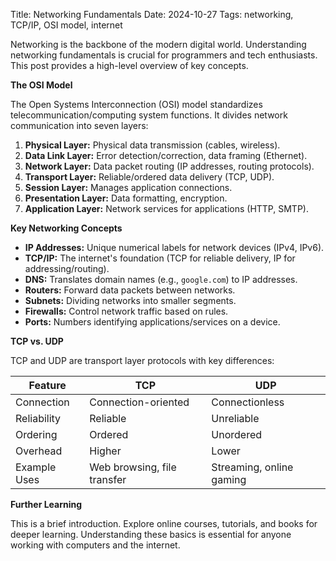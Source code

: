 Title: Networking Fundamentals
Date: 2024-10-27
Tags: networking, TCP/IP, OSI model, internet

Networking is the backbone of the modern digital world. Understanding networking fundamentals is crucial for programmers and tech enthusiasts. This post provides a high-level overview of key concepts.

**The OSI Model**

The Open Systems Interconnection (OSI) model standardizes telecommunication/computing system functions. It divides network communication into seven layers:

1. **Physical Layer:** Physical data transmission (cables, wireless).
2. **Data Link Layer:** Error detection/correction, data framing (Ethernet).
3. **Network Layer:** Data packet routing (IP addresses, routing protocols).
4. **Transport Layer:** Reliable/ordered data delivery (TCP, UDP).
5. **Session Layer:** Manages application connections.
6. **Presentation Layer:** Data formatting, encryption.
7. **Application Layer:** Network services for applications (HTTP, SMTP).

**Key Networking Concepts**

*   **IP Addresses:** Unique numerical labels for network devices (IPv4, IPv6).
*   **TCP/IP:** The internet's foundation (TCP for reliable delivery, IP for addressing/routing).
*   **DNS:** Translates domain names (e.g., `google.com`) to IP addresses.
*   **Routers:** Forward data packets between networks.
*   **Subnets:** Dividing networks into smaller segments.
*   **Firewalls:** Control network traffic based on rules.
*   **Ports:** Numbers identifying applications/services on a device.

**TCP vs. UDP**

TCP and UDP are transport layer protocols with key differences:

| Feature       | TCP                               | UDP                               |
|---------------|------------------------------------|------------------------------------|
| Connection     | Connection-oriented               | Connectionless                       |
| Reliability    | Reliable                           | Unreliable                           |
| Ordering       | Ordered                           | Unordered                           |
| Overhead       | Higher                             | Lower                              |
| Example Uses   | Web browsing, file transfer       | Streaming, online gaming           |

**Further Learning**

This is a brief introduction. Explore online courses, tutorials, and books for deeper learning.  Understanding these basics is essential for anyone working with computers and the internet.
